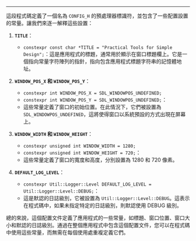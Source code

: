 
----
這段程式碼定義了一個名為 `CONFIG_H` 的預處理器標識符，並包含了一些配置設置的常量。讓我們來逐一解釋這些設置：

1. **`TITLE`**：
   - `constexpr const char *TITLE = "Practical Tools for Simple Design";`：這是應用程式的標題，通常用於顯示在窗口標題欄上。它是一個指向常量字符陣列的指針，指向包含應用程式標題字符串的記憶體地址。

2. **`WINDOW_POS_X` 和 `WINDOW_POS_Y`**：
   - `constexpr int WINDOW_POS_X = SDL_WINDOWPOS_UNDEFINED;`
   - `constexpr int WINDOW_POS_Y = SDL_WINDOWPOS_UNDEFINED;`：
   - 這些常量定義了窗口的初始位置。在此情況下，它們被設置為 `SDL_WINDOWPOS_UNDEFINED`，這將使得窗口以系統預設的方式出現在屏幕上。

3. **`WINDOW_WIDTH` 和 `WINDOW_HEIGHT`**：
   - `constexpr unsigned int WINDOW_WIDTH = 1280;`
   - `constexpr unsigned int WINDOW_HEIGHT = 720;`：
   - 這些常量定義了窗口的寬度和高度，分別設置為 1280 和 720 像素。

4. **`DEFAULT_LOG_LEVEL`**：
   - `constexpr Util::Logger::Level DEFAULT_LOG_LEVEL = Util::Logger::Level::DEBUG;`：
   - 這是默認的日誌級別，它被設置為 `Util::Logger::Level::DEBUG`。這表示在程式碼中，如果未指定特定的日誌級別，則默認使用 DEBUG 級別。

總的來說，這個配置文件定義了應用程式的一些常量，如標題、窗口位置、窗口大小和默認的日誌級別。通過在整個應用程式中包含這個配置文件，您可以在程式碼中使用這些常量，而無需在每個使用處重複定義它們。